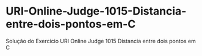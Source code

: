 # URI-Online-Judge-1015-Distancia-entre-dois-pontos-em-C
Solução do Exercicio URI Online Judge 1015 Distancia entre dois pontos em C
